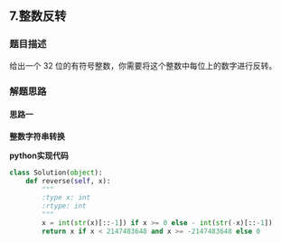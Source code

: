 ## 7.整数反转
### 题目描述
给出一个 32 位的有符号整数，你需要将这个整数中每位上的数字进行反转。
### 解题思路
#### 思路一
**整数字符串转换**


**python实现代码**
```python
class Solution(object):
    def reverse(self, x):
        """
        :type x: int
        :rtype: int
        """
        x = int(str(x)[::-1]) if x >= 0 else - int(str(-x)[::-1])
        return x if x < 2147483648 and x >= -2147483648 else 0
```

